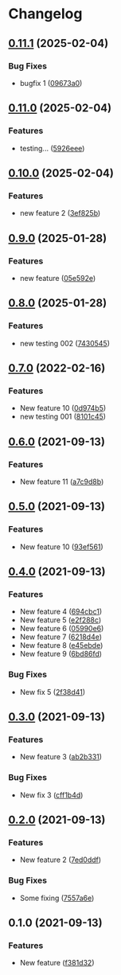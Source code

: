 # Changelog

## [0.11.1](https://github.com/jajuojan/release-testing/compare/v0.11.0...v0.11.1) (2025-02-04)


### Bug Fixes

* bugfix 1 ([09673a0](https://github.com/jajuojan/release-testing/commit/09673a049b0151a2a6e9e489961bb9c0d70238e7))

## [0.11.0](https://github.com/jajuojan/release-testing/compare/v0.10.0...v0.11.0) (2025-02-04)


### Features

* testing... ([5926eee](https://github.com/jajuojan/release-testing/commit/5926eeeded60d9ecc324042efbb05c0922411f3f))

## [0.10.0](https://github.com/jajuojan/release-testing/compare/v0.9.0...v0.10.0) (2025-02-04)


### Features

* new feature 2 ([3ef825b](https://github.com/jajuojan/release-testing/commit/3ef825b6556b36b9c58b309a96f28d1284d38cd9))

## [0.9.0](https://github.com/jajuojan/release-testing/compare/v0.8.0...v0.9.0) (2025-01-28)


### Features

* new feature ([05e592e](https://github.com/jajuojan/release-testing/commit/05e592ed356c3ac7091c7d8855e211ed7092e57f))

## [0.8.0](https://github.com/jajuojan/release-testing/compare/v0.7.0...v0.8.0) (2025-01-28)


### Features

* new testing 002 ([7430545](https://github.com/jajuojan/release-testing/commit/7430545fa3f53201cd8efcef69498e1d2367a2c1))

## [0.7.0](https://www.github.com/jajuojan/release-testing/compare/v0.6.0...v0.7.0) (2022-02-16)


### Features

* New feature 10 ([0d974b5](https://www.github.com/jajuojan/release-testing/commit/0d974b5ec4a15e2321baa0987c138fdaec5667b6))
* new testing 001 ([8101c45](https://www.github.com/jajuojan/release-testing/commit/8101c4541a5b0e4a796d674333e9d3b375443021))

## [0.6.0](https://www.github.com/jajuojan/release-testing/compare/v0.5.0...v0.6.0) (2021-09-13)


### Features

* New feature 11 ([a7c9d8b](https://www.github.com/jajuojan/release-testing/commit/a7c9d8bef48f7c04aa036f87176f76716b8eff95))

## [0.5.0](https://www.github.com/jajuojan/release-testing/compare/v0.4.0...v0.5.0) (2021-09-13)


### Features

* New feature 10 ([93ef561](https://www.github.com/jajuojan/release-testing/commit/93ef561593d9bb87faf9952c8c16204a61a659ff))

## [0.4.0](https://www.github.com/jajuojan/release-testing/compare/v0.3.0...v0.4.0) (2021-09-13)


### Features

* New feature 4 ([694cbc1](https://www.github.com/jajuojan/release-testing/commit/694cbc142d74bdfd6f1e889aebb2aa075d2e17e3))
* New feature 5 ([e2f288c](https://www.github.com/jajuojan/release-testing/commit/e2f288cf94ad0cf740d888dafcf490824fffb58c))
* New feature 6 ([05990e6](https://www.github.com/jajuojan/release-testing/commit/05990e67f4f33a2bf2c8037dd59ad4a960a4ad43))
* New feature 7 ([6218d4e](https://www.github.com/jajuojan/release-testing/commit/6218d4e15338b33990ef1f11a7f376a75626c246))
* New feature 8 ([e45ebde](https://www.github.com/jajuojan/release-testing/commit/e45ebdedeb4c79e320ed0b4ea888b86f8d5abc1b))
* New feature 9 ([6bd86fd](https://www.github.com/jajuojan/release-testing/commit/6bd86fd879e5a793cd781e785f6f0f3c51d0de60))


### Bug Fixes

* New fix 5 ([2f38d41](https://www.github.com/jajuojan/release-testing/commit/2f38d41a718ac7319bc4d2d06fefef1496817aad))

## [0.3.0](https://www.github.com/jajuojan/release-testing/compare/v0.2.0...v0.3.0) (2021-09-13)


### Features

* New feature 3 ([ab2b331](https://www.github.com/jajuojan/release-testing/commit/ab2b331d025cfdc95e7e296feb377f73388e4b7a))


### Bug Fixes

* New fix 3 ([cff1b4d](https://www.github.com/jajuojan/release-testing/commit/cff1b4da709ce869edee7585ab4a195daeee0b9f))

## [0.2.0](https://www.github.com/jajuojan/release-testing/compare/v0.1.0...v0.2.0) (2021-09-13)


### Features

* New feature 2 ([7ed0ddf](https://www.github.com/jajuojan/release-testing/commit/7ed0ddf5105de5f0b21a78e9d0feb8644f6f194c))


### Bug Fixes

* Some fixing ([7557a6e](https://www.github.com/jajuojan/release-testing/commit/7557a6e3ca4a6c838213088297fbb33ce0875e92))

## 0.1.0 (2021-09-13)


### Features

* New feature ([f381d32](https://www.github.com/jajuojan/release-testing/commit/f381d3214891f7d0338ea7db85ccb593efbd25a4))
